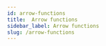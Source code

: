 ```yaml
---
id: arrow-functions
title:  Arrow functions
sidebar_label: Arrow functions
slug: /arrow-functions
---
```

